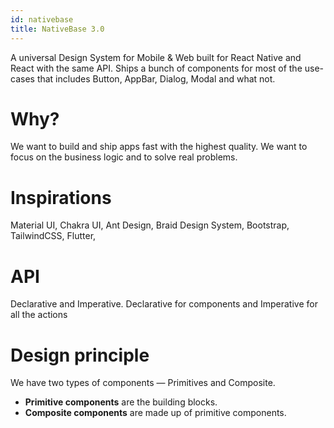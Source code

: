 ```yaml
---
id: nativebase
title: NativeBase 3.0
---
```


A universal Design System for Mobile & Web built for React Native and React with the same API. Ships a bunch of components for most of the use-cases that includes Button, AppBar, Dialog, Modal and what not.

# Why?

We want to build and ship apps fast with the highest quality. We want to focus on the business logic and to solve real problems.

# Inspirations

Material UI, Chakra UI, Ant Design, Braid Design System, Bootstrap, TailwindCSS, Flutter,

# API

Declarative and Imperative. Declarative for components and Imperative for all the actions

# Design principle

We have two types of components — Primitives and Composite.

- **Primitive components** are the building blocks.
- **Composite components** are made up of primitive components.
